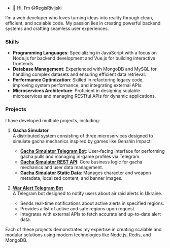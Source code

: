 - 👋 Hi, I’m @RegisRivijski  

I’m a web developer who loves turning ideas into reality through clean, efficient, and scalable code. My passion lies in creating powerful backend systems and crafting seamless user experiences.  

### Skills

- **Programming Languages**: Specializing in JavaScript with a focus on Node.js for backend development and Vue.js for building interactive frontends.  
- **Database Management**: Experienced with MongoDB and MySQL for handling complex datasets and ensuring efficient data retrieval.  
- **Performance Optimization**: Skilled in refactoring legacy code, improving system performance, and integrating external APIs.  
- **Microservices Architecture**: Proficient in designing scalable microservices and managing RESTful APIs for dynamic applications.  

### Projects

I have developed multiple projects, including:

1. **Gacha Simulator**  
   A distributed system consisting of three microservices designed to simulate gacha mechanics inspired by games like Genshin Impact:  
   - **[Gacha Simulator Telegram Bot](https://github.com/RegisRivijski/gacha-simulator-tg-bot)**: User-facing interface for performing gacha pulls and managing in-game profiles via Telegram.  
   - **[Gacha Simulator REST API](https://github.com/RegisRivijski/gacha-simulator-rest)**: Core business logic for gacha mechanics and user data management.  
   - **[Gacha Simulator Static Data](https://github.com/RegisRivijski/gacha-simulator-static-data)**: Manages character and weapon metadata, localized content, and banner images.  

2. **[War Alert Telegram Bot](https://github.com/RegisRivijski/war-alert-tg-bot)**  
   A Telegram bot designed to notify users about air raid alerts in Ukraine.  
   - Sends real-time notifications about active alerts in specified regions.  
   - Provides a list of active and safe regions upon request.  
   - Integrates with external APIs to fetch accurate and up-to-date alert data.  

Each of these projects demonstrates my expertise in creating scalable and modular solutions using modern technologies like Node.js, Redis, and MongoDB.  
